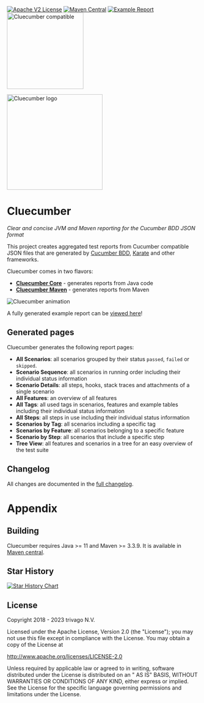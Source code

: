 [![Apache V2 License](http://img.shields.io/badge/license-Apache%20V2-blue.svg)](http://www.apache.org/licenses/LICENSE-2.0)
[![Maven Central](https://img.shields.io/maven-central/v/com.trivago.rta/cluecumber-parent.svg)](https://central.sonatype.com/search?q=g%3Acom.trivago.rta++a%3Acluecumber-core+a%3Acluecumber-engine+a%3Acluecumber-maven&smo=true)
[![Example Report](https://img.shields.io/badge/Example-Report-blue.svg)](https://softwaretester.blog/cluecumber)
<img src="documentation/img/cucumber-compatible-black-64.png" alt="Cluecumber compatible" width="200" />

<img alt="Cluecumber logo" src="documentation/img/cluecumber.png" width="250"/>

# Cluecumber
_Clear and concise JVM and Maven reporting for the Cucumber BDD JSON format_

This project creates aggregated test reports from Cucumber compatible JSON files that are generated
by [Cucumber BDD](https://github.com/cucumber), [Karate](https://github.com/intuit/karate) and other frameworks.

Cluecumber comes in two flavors:
* [__Cluecumber Core__](core) -  generates reports from Java code
* [__Cluecumber Maven__](maven) - generates reports from Maven

![Cluecumber animation](documentation/img/cluecumber.gif)

A fully generated example report can be [viewed here](https://softwaretester.blog/cluecumber)!

## Generated pages

Cluecumber generates the following report pages:

* __All Scenarios__: all scenarios grouped by their status `passed`, `failed` or `skipped`.
* __Scenario Sequence__: all scenarios in running order including their individual status information
* __Scenario Details__: all steps, hooks, stack traces and attachments of a single scenario
* __All Features__: an overview of all features
* __All Tags__: all used tags in scenarios, features and example tables including their individual status information
* __All Steps__: all steps in use including their individual status information
* __Scenarios by Tag__: all scenarios including a specific tag
* __Scenarios by Feature__: all scenarios belonging to a specific feature
* __Scenario by Step__: all scenarios that include a specific step
* __Tree View__: all features and scenarios in a tree for an easy overview of the test suite

## Changelog

All changes are documented in the [full changelog](CHANGELOG.md).

# Appendix

## Building

Cluecumber requires Java >= 11 and Maven >= 3.3.9.
It is available in [Maven central](https://search.maven.org/#search%7Cgav%7C1%7Cg%3A%22com.trivago.rta%22%20AND%20a%3A%22cluecumber-report-plugin%22).

## Star History

[![Star History Chart](https://api.star-history.com/svg?repos=trivago/cluecumber-report-plugin&type=Date)](https://star-history.com/#trivago/cluecumber-report-plugin&Date)

## License

Copyright 2018 - 2023 trivago N.V.

Licensed under the Apache License, Version 2.0 (the "License"); you may not use this file except in compliance with the
License. You may obtain a copy of the License at

http://www.apache.org/licenses/LICENSE-2.0

Unless required by applicable law or agreed to in writing, software distributed under the License is distributed on an "
AS IS" BASIS, WITHOUT WARRANTIES OR CONDITIONS OF ANY KIND, either express or implied. See the License for the specific
language governing permissions and limitations under the License.
